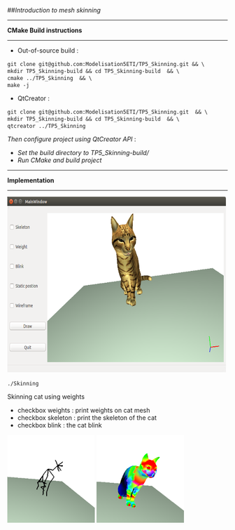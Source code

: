 ##*Introduction to mesh skinning*

-----
**CMake Build instructions**

-----
  - Out-of-source build :
 ```
git clone git@github.com:Modelisation5ETI/TP5_Skinning.git && \
mkdir TP5_Skinning-build && cd TP5_Skinning-build  && \
cmake ../TP5_Skinning  && \
make -j
 
 ```
  - QtCreator :
 ```
git clone git@github.com:Modelisation5ETI/TP5_Skinning.git  && \
mkdir TP5_Skinning-build && cd TP5_Skinning-build  && \
qtcreator ../TP5_Skinning
 
 ```
  *Then configure project using QtCreator API* : 
   - *Set the build directory to TP5_Skinning-build/*
   - *Run CMake and build project*


-----
**Implementation**

-----

 <img src="./Screenshots/SkinnedCat.png" alt="SkinnedCylinder" width="500" height="400" />

 ```
 ./Skinning
 ```
Skinning cat using weights


 - checkbox weights : print weights on cat mesh 
 - checkbox skeleton : print the skeleton of the cat
 - checkbox blink : the cat blink

<img src="./Screenshots/CatSkeleton.png" alt="CatSkeleton" width="200" height="200" /> <img src="./Screenshots/CatSkeletonWeights.png" alt="CatSkeletonWeights" width="200" height="200" />